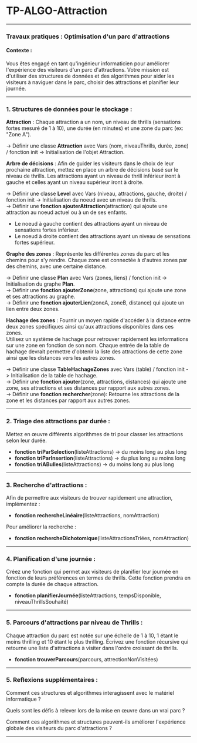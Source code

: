 # TP-ALGO-Attraction

---

### **Travaux pratiques : Optimisation d'un parc d'attractions**

#### **Contexte** :
Vous êtes engagé en tant qu'ingénieur informaticien pour améliorer l'expérience des visiteurs d'un parc d'attractions. Votre mission est d'utiliser des structures de données et des algorithmes pour aider les visiteurs à naviguer dans le parc, choisir des attractions et planifier leur journée.

---

### **1. Structures de données pour le stockage** :

**Attraction** : Chaque attraction a un nom, un niveau de thrills (sensations fortes mesuré de 1 à 10), une durée (en minutes) et une zone du parc (ex: "Zone A").

-> Définir une classe **Attraction** avec Vars (nom, niveauThrills, durée, zone) / fonction init -> Initialisation de l'objet Attraction.

**Arbre de décisions** : Afin de guider les visiteurs dans le choix de leur prochaine attraction, mettez en place un arbre de décisions basé sur le niveau de thrills. Les attractions ayant un niveau de thrill inférieur iront à gauche et celles ayant un niveau supérieur iront à droite.

-> Définir une classe **Level** avec Vars (niveau, attractions, gauche, droite) / fonction init -> Initialisation du noeud avec un niveau de thrills.   
-> Définir une **fonction ajouterAttraction**(attraction) qui ajoute une attraction au noeud actuel ou à un de ses enfants.   
* Le noeud à gauche contient des attractions ayant un niveau de sensations fortes inférieur.   
* Le noeud à droite contient des attractions ayant un niveau de sensations fortes supérieur.   

**Graphe des zones** : Représente les différentes zones du parc et les chemins pour s'y rendre. Chaque zone est connectée à d'autres zones par des chemins, avec une certaine distance.

-> Définir une classe **Plan** avec Vars (zones, liens) / fonction init -> Initialisation du graphe **Plan**.   
-> Définir une **fonction ajouterZone**(zone, attractions) qui ajoute une zone et ses attractions au graphe.   
-> Définir une **fonction ajouterLien**(zoneA, zoneB, distance) qui ajoute un lien entre deux zones.   

**Hachage des zones** : Fournir un moyen rapide d'accéder à la distance entre deux zones spécifiques ainsi qu'aux attractions disponibles dans ces zones.   
Utilisez un système de hachage pour retrouver rapidement les informations sur une zone en fonction de son nom. Chaque entrée de la table de hachage devrait permettre d'obtenir la liste des attractions de cette zone ainsi que les distances vers les autres zones.   

-> Définir une classe **TableHachageZones** avec Vars (table) / fonction init -> Initialisation de la table de hachage.   
-> Définir une **fonction ajouter**(zone, attractions, distances) qui ajoute une zone, ses attractions et ses distances par rapport aux autres zones.   
-> Définir une **fonction rechercher**(zone): Retourne les attractions de la zone et les distances par rapport aux autres zones.  

---

### **2. Triage des attractions par durée** :

Mettez en œuvre différents algorithmes de tri pour classer les attractions selon leur durée.
- **fonction triParSelection**(listeAttractions) -> du moins long au plus long
- **fonction triParInsertion**(listeAttractions) -> du plus long au moins long
- **fonction triABulles**(listeAttractions) -> du moins long au plus long

---

### **3. Recherche d'attractions** :

Afin de permettre aux visiteurs de trouver rapidement une attraction, implémentez :
- **fonction rechercheLinéaire**(listeAttractions, nomAttraction)

Pour améliorer la recherche :
- **fonction rechercheDichotomique**(listeAttractionsTriées, nomAttraction)

---

### **4. Planification d'une journée** :

Créez une fonction qui permet aux visiteurs de planifier leur journée en fonction de leurs préférences en termes de thrills. Cette fonction prendra en compte la durée de chaque attraction.
- **fonction planifierJournée**(listeAttractions, tempsDisponible, niveauThrillsSouhaité)

---

### **5. Parcours d'attractions par niveau de Thrills** :

Chaque attraction du parc est notée sur une échelle de 1 à 10, 1 étant le moins thrilling et 10 étant le plus thrilling. Écrivez une fonction récursive qui retourne une liste d'attractions à visiter dans l'ordre croissant de thrills.
- **fonction trouverParcours**(parcours, attrectionNonVisitées)

---

### **5. Reflexions supplémentaires** :

Comment ces structures et algorithmes interagissent avec le matériel informatique ?

Quels sont les défis à relever lors de la mise en œuvre dans un vrai parc ?

Comment ces algorithmes et structures peuvent-ils améliorer l'expérience globale des visiteurs du parc d'attractions ?

---
